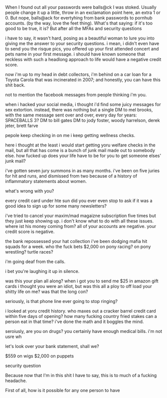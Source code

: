 When I found out all your passwords were balls@ck I was stoked. Usually people change it up a little, throw in an exclamation point here, an extra 1 or 0. But nope, balls@ack for evertyhing from bank passwords to pornhub accounts. (by the way, love the feet thing). What's that saying: if it's too good to be true, it is? But after all the MFAs and security questions

i have to say, it wasn't hard, posing as a beautiful woman to lure you into giving me the answer to your security questions. i mean, i didn't even have to send you the risque pics, you offered up your first attended concert and pets name in your first message. i should have known someone that reckless with such a headlong approach to life would have a negative credit score. 

now i'm up to my head in debt collectors, i'm behind on a car loan for a Toyota Carola that was incinerated in 2007; and honestly, you can have this shit back.

not to mention the facebook messages from people thinking i'm you.

when i hacked your social media, i thought i'd find some juicy messages for sex extortion. instead, there was nothing but a single DM to mel brooks, with the same message sent over and over, every day for years: SPACEBALLS 3? 
DM to bill gates
DM to jody foster, woody harrelson, derek jeter, brett farve

pepole keep checking in on me
i keep getting wellness checks. 

here i thought at the least i would start getting yoru welfare checks in the mail, but all that has come is a bunch of junk mail made out to somebody else. how fucked up does your life have to be for you to get someone elses' junk mail?

i've gotten seven jury summons in as many months. i've been on five juries for hit and runs, and dismissed from two because of a history of inflammatory statements about women.

what's wrong with you?

every credit card under hte sun
did you ever even stop to ask if it was a good idea to sign up for some many newsletters?

i've tried to cancel your maxim/mad magaizne subscription five times but they just keep showing up. i don't know what to do with all these issues. where ist his money coming from? all of your accounts are negative. your credit score is negative.

the bank repossessed your hat collection
i've been dodging mafia hit squads for a week. who the fuck bets $2,000 on pony racing?
on pony wrestling?
turtle races?


i'm going deaf from the calls. 

i bet you're laughing it up in silence. 

was this your plan all along? when i got you to send me $25 in amazon gift cards i thought you were an idiot, but was this all a ploy to off load your shitty life on me? was that the long con? 

seriously, is that phone line ever going to stop ringing?

i looked at yoru credit history. who maxes out a cracker barrel credit card within five days of opening? how many fucking country fried stakes can a person eat in that time? i've done the math and it boggles the mind.

seroiusly, are you on drugs? you certainly have enough medical bills. i'm not usre wh

let's look over your bank statement, shall we? 

$559 on wigs
$2,000 on puppets


security question 

Because now that I'm in this shit I have to say, this is to much of a fucking headache. 



First of all, how is it possible for any one person to have 